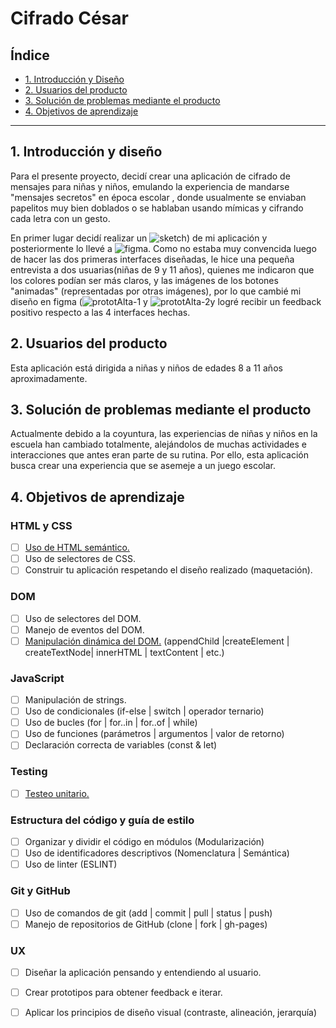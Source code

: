 # Cifrado César

## Índice

* [1. Introducción y Diseño](#1-introducción-y-diseño)
* [2. Usuarios del producto](#2-usuarios-del-procto)
* [3. Solución de problemas mediante el producto](#4-solucion-de-problemas)
* [4. Objetivos de aprendizaje](#3-objetivos-de-aprendizaje)

***

## 1. Introducción y diseño

Para el presente proyecto, decidí crear una aplicación de cifrado de mensajes para niñas y niños, emulando la experiencia de mandarse "mensajes secretos" en época escolar , donde usualmente se enviaban papelitos muy bien doblados o se hablaban usando mímicas y cifrando cada letra con un gesto.

En primer lugar decidí realizar un ![sketch](https://user-images.githubusercontent.com/75852321/106190150-3ef24780-6177-11eb-948e-253be42177eb.jpeg)) de mi aplicación y posteriormente lo llevé a ![figma](https://user-images.githubusercontent.com/75852321/106190326-811b8900-6177-11eb-9b27-5b18672976ed.PNG). Como no estaba muy convencida luego de hacer las dos primeras interfaces diseñadas, le hice una pequeña entrevista a dos usuarias(niñas de 9 y 11 años), quienes me indicaron que los colores podían ser más claros, y las imágenes de los botones "animadas" (representadas por otras imágenes), por lo que cambié mi diseño en figma (![prototAlta-1](https://user-images.githubusercontent.com/75852321/106190936-3fd7a900-6178-11eb-8fc7-e24c6588420e.PNG) y ![prototAlta-2](https://user-images.githubusercontent.com/75852321/106190982-4c5c0180-6178-11eb-9744-b75cf7275720.PNG)y logré recibir un feedback positivo respecto a las 4 interfaces hechas.


## 2. Usuarios del producto

Esta aplicación está dirigida a niñas y niños de edades 8 a 11 años aproximadamente.

## 3. Solución de problemas mediante el producto 

Actualmente debido a la coyuntura, las experiencias de niñas y niños en la escuela han cambiado totalmente, alejándolos de muchas actividades e interacciones que antes eran parte de su rutina. Por ello, esta aplicación busca crear una experiencia que se asemeje a un juego escolar. 

## 4. Objetivos de aprendizaje

### HTML y CSS

* [ ] [Uso de HTML semántico.](https://developer.mozilla.org/en-US/docs/Glossary/Semantics#Semantics_in_HTML)
* [ ] Uso de selectores de CSS.
* [ ] Construir tu aplicación respetando el diseño realizado (maquetación).

### DOM

* [ ] Uso de selectores del DOM.
* [ ] Manejo de eventos del DOM.
* [ ] [Manipulación dinámica del DOM.](https://developer.mozilla.org/es/docs/Referencia_DOM_de_Gecko/Introducci%C3%B3n)
(appendChild |createElement | createTextNode| innerHTML | textContent | etc.)

### JavaScript

* [ ] Manipulación de strings.
* [ ] Uso de condicionales (if-else | switch | operador ternario)
* [ ] Uso de bucles (for | for..in | for..of | while)
* [ ] Uso de funciones (parámetros | argumentos | valor de retorno)
* [ ] Declaración correcta de variables (const & let)

### Testing

* [ ] [Testeo unitario.](https://jestjs.io/docs/es-ES/getting-started)

### Estructura del código y guía de estilo

* [ ] Organizar y dividir el código en módulos (Modularización)
* [ ] Uso de identificadores descriptivos (Nomenclatura | Semántica)
* [ ] Uso de linter (ESLINT)

### Git y GitHub

* [ ] Uso de comandos de git (add | commit | pull | status | push)
* [ ] Manejo de repositorios de GitHub (clone | fork | gh-pages)

### UX

* [ ] Diseñar la aplicación pensando y entendiendo al usuario.
* [ ] Crear prototipos para obtener feedback e iterar.
* [ ] Aplicar los principios de diseño visual (contraste, alineación, jerarquía)

